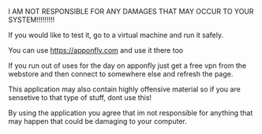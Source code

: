 I AM NOT RESPONSIBLE FOR ANY DAMAGES THAT MAY OCCUR TO YOUR SYSTEM!!!!!!!!!

If you would like to test it, go to a virtual machine and run it safely.

You can use https://apponfly.com and use it there too

If you run out of uses for the day on apponfly just get a free vpn from the webstore and then connect to somewhere else and refresh the page.

This application may also contain highly offensive material so if you are sensetive to that type of stuff, dont use this!

By using the application you agree that im not responsible for anything that may happen that could be damaging to your computer.
